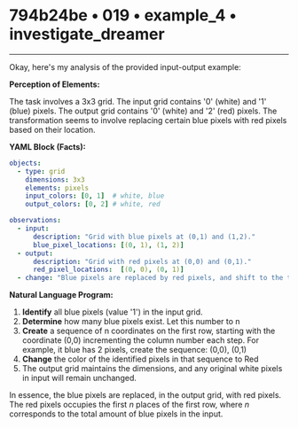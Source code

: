 # 794b24be • 019 • example_4 • investigate_dreamer

---
Okay, here's my analysis of the provided input-output example:

**Perception of Elements:**

The task involves a 3x3 grid. The input grid contains '0' (white) and '1' (blue) pixels. The output grid contains '0' (white) and '2' (red) pixels. The transformation seems to involve replacing certain blue pixels with red pixels based on their location.

**YAML Block (Facts):**



```yaml
objects:
  - type: grid
    dimensions: 3x3
    elements: pixels
    input_colors: [0, 1]  # white, blue
    output_colors: [0, 2] # white, red

observations:
  - input:
      description: "Grid with blue pixels at (0,1) and (1,2)."
      blue_pixel_locations: [(0, 1), (1, 2)]
  - output:
      description: "Grid with red pixels at (0,0) and (0,1)."
      red_pixel_locations:  [(0, 0), (0, 1)]
  - change: "Blue pixels are replaced by red pixels, and shift to the top left"
```



**Natural Language Program:**

1.  **Identify** all blue pixels (value '1') in the input grid.
2.  **Determine** how many blue pixels exist. Let this number to n
3.  **Create** a sequence of n coordinates on the first row, starting with the coordinate (0,0) incrementing the column number each step. For example, it blue has 2 pixels, create the sequence: (0,0), (0,1)
4. **Change** the color of the identified pixels in that sequence to Red
5. The output grid maintains the dimensions, and any original white pixels in input will remain unchanged.

In essence, the blue pixels are replaced, in the output grid, with red pixels. The red pixels occupies the first *n* places of the first row, where *n* corresponds to the total amount of blue pixels in the input.

